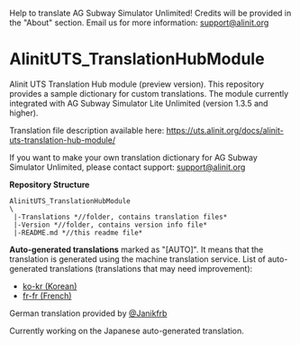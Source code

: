 Help to translate AG Subway Simulator Unlimited! Credits will be provided in the "About" section. Email us for more information: support@alinit.org

# AlinitUTS_TranslationHubModule
Alinit UTS Translation Hub module (preview version). This repository provides a sample dictionary for custom translations.
The module currently integrated with AG Subway Simulator Lite Unlimited (version 1.3.5 and higher).

Translation file description available here: https://uts.alinit.org/docs/alinit-uts-translation-hub-module/

If you want to make your own translation dictionary for AG Subway Simulator Unlimited, please contact support: support@alinit.org

**Repository Structure**
```
AlinitUTS_TranslationHubModule
\
 |-Translations *//folder, contains translation files* 
 |-Version *//folder, contains version info file*
 |-README.md *//this readme file*
```


**Auto-generated translations** marked as "[AUTO]". It means that the translation is generated using the machine translation service.
List of auto-generated translations (translations that may need improvement):

- [ko-kr (Korean)](https://github.com/nitro577/AlinitUTS_TranslationHubModule/blob/main/ko-kr.utsdata)
- [fr-fr (French)](https://github.com/nitro577/AlinitUTS_TranslationHubModule/blob/main/fr-fr.utsdata)

German translation provided by [@Janikfrb](https://github.com/Janikfrb)

Currently working on the Japanese auto-generated translation.
